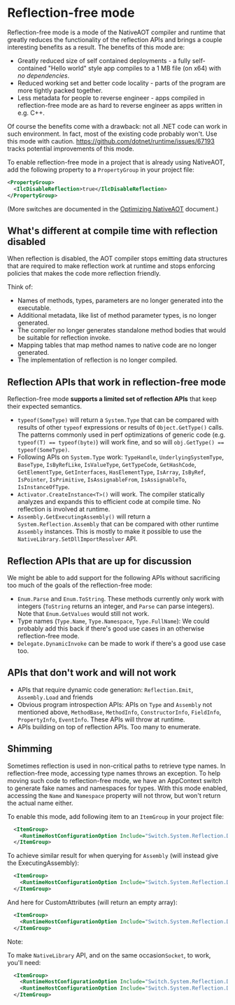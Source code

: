 # Reflection-free mode

Reflection-free mode is a mode of the NativeAOT compiler and runtime that greatly reduces the functionality of the reflection APIs and brings a couple interesting benefits as a result. The benefits of this mode are:

* Greatly reduced size of self contained deployments - a fully self-contained "Hello world" style app compiles to a 1 MB file (on x64) with _no dependencies_.
* Reduced working set and better code locality - parts of the program are more tightly packed together.
* Less metadata for people to reverse engineer - apps compiled in reflection-free mode are as hard to reverse engineer as apps written in e.g. C++.

Of course the benefits come with a drawback: not all .NET code can work in such environment. In fact, most of the existing code probably won't. Use this mode with caution. https://github.com/dotnet/runtime/issues/67193 tracks potential improvements of this mode.

To enable reflection-free mode in a project that is already using NativeAOT, add the following property to a `PropertyGroup` in your project file:

```xml
<PropertyGroup>
  <IlcDisableReflection>true</IlcDisableReflection>
</PropertyGroup>
```

(More switches are documented in the [Optimizing NativeAOT](optimizing.md) document.)

## What's different at compile time with reflection disabled

When reflection is disabled, the AOT compiler stops emitting data structures that are required to make reflection work at runtime and stops enforcing policies that makes the code more reflection friendly.

Think of:
* Names of methods, types, parameters are no longer generated into the executable.
* Additional metadata, like list of method parameter types, is no longer generated.
* The compiler no longer generates standalone method bodies that would be suitable for reflection invoke.
* Mapping tables that map method names to native code are no longer generated.
* The implementation of reflection is no longer compiled.

## Reflection APIs that work in reflection-free mode

Reflection-free mode **supports a limited set of reflection APIs** that keep their expected semantics.

* `typeof(SomeType)` will return a `System.Type` that can be compared with results of other `typeof` expressions or results of `Object.GetType()` calls. The patterns commonly used in perf optimizations of generic code (e.g. `typeof(T) == typeof(byte)`) will work fine, and so will `obj.GetType() == typeof(SomeType)`.
* Following APIs on `System.Type` work: `TypeHandle`, `UnderlyingSystemType`, `BaseType`, `IsByRefLike`, `IsValueType`, `GetTypeCode`, `GetHashCode`, `GetElementType`, `GetInterfaces`, `HasElementType`, `IsArray`, `IsByRef`, `IsPointer`, `IsPrimitive`, `IsAssignableFrom`, `IsAssignableTo`, `IsInstanceOfType`.
* `Activator.CreateInstance<T>()` will work. The compiler statically analyzes and expands this to efficient code at compile time. No reflection is involved at runtime.
* `Assembly.GetExecutingAssembly()` will return a `System.Reflection.Assembly` that can be compared with other runtime `Assembly` instances. This is mostly to make it possible to use the `NativeLibrary.SetDllImportResolver` API.

## Reflection APIs that are up for discussion

We might be able to add support for the following APIs without sacrificing too much of the goals of the reflection-free mode:

* `Enum.Parse` and `Enum.ToString`. These methods currently only work with integers (`ToString` returns an integer, and `Parse` can parse integers). Note that `Enum.GetValues` would still not work.
* Type names (`Type.Name`, `Type.Namespace`, `Type.FullName`): We could probably add this back if there's good use cases in an otherwise reflection-free mode.
* `Delegate.DynamicInvoke` can be made to work if there's a good use case too.

## APIs that don't work and will not work

* APIs that require dynamic code generation: `Reflection.Emit`, `Assembly.Load` and friends
* Obvious program introspection APIs: APIs on `Type` and `Assembly` not mentioned above, `MethodBase`, `MethodInfo`, `ConstructorInfo`, `FieldInfo`, `PropertyInfo`, `EventInfo`. These APIs will throw at runtime.
* APIs building on top of reflection APIs. Too many to enumerate.

## Shimming

Sometimes reflection is used in non-critical paths to retrieve type names. In reflection-free mode, accessing type names throws an exception. To help moving such code to reflection-free mode, we have an AppContext switch to generate fake names and namespaces for types. With this mode enabled, accessing the `Name` and `Namespace` property will not throw, but won't return the actual name either.

To enable this mode, add following item to an `ItemGroup` in your project file:

```xml
  <ItemGroup>
    <RuntimeHostConfigurationOption Include="Switch.System.Reflection.Disabled.DoNotThrowForNames" Value="true" />
  </ItemGroup>
```

To achieve similar result for when querying for ``Assembly`` (will instead give the ExecutingAssembly):

```xml
  <ItemGroup>
    <RuntimeHostConfigurationOption Include="Switch.System.Reflection.Disabled.DoNotThrowForAssembly" Value="true" />
  </ItemGroup>
```

And here for CustomAttributes (will return an empty array):


```xml
  <ItemGroup>
    <RuntimeHostConfigurationOption Include="Switch.System.Reflection.Disabled.DoNotThrowForAttributes" Value="true" />
  </ItemGroup>
```

Note:

To make ``NativeLibrary`` API, and on the same occasion``Socket``, to work, you'll need:

```xml
  <ItemGroup>
    <RuntimeHostConfigurationOption Include="Switch.System.Reflection.Disabled.DoNotThrowForAssembly" Value="true" />
    <RuntimeHostConfigurationOption Include="Switch.System.Reflection.Disabled.DoNotThrowForAttributes" Value="true" />
  </ItemGroup>
```

